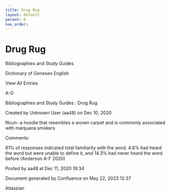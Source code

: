 ```yaml
---
title: Drug Rug
layout: default
parent: D
nav_order:
---
```


# Drug Rug

Bibliographies and Study Guides

Dictionary of Geneseo English

View All Entries

A-D

Bibliographies and Study Guides : Drug Rug

Created by  Unknown User (aa48) on Dec 10, 2020

Noun- a hoodie that resembles a woven carpet and is commonly associated with marijuana smokers

Comments:

81% of responses indicated total familiarity with the word. 4.8% had heard the word but were unable to define it, and 14.3% had never heard the word before (Anderson A-F 2020)

Posted by aa48 at Dec 11, 2020 19:34

Document generated by Confluence on May 22, 2023 12:37

Atlassian
